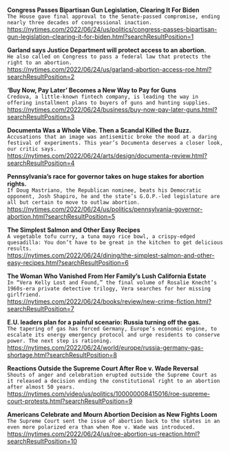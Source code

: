 **Congress Passes Bipartisan Gun Legislation, Clearing It For Biden**\
`The House gave final approval to the Senate-passed compromise, ending nearly three decades of congressional inaction.`\
https://nytimes.com/2022/06/24/us/politics/congress-passes-bipartisan-gun-legislation-clearing-it-for-biden.html?searchResultPosition=1

**Garland says Justice Department will protect access to an abortion.**\
`He also called on Congress to pass a federal law that protects the right to an abortion.`\
https://nytimes.com/2022/06/24/us/garland-abortion-access-roe.html?searchResultPosition=2

**‘Buy Now, Pay Later’ Becomes a New Way to Pay for Guns**\
`Credova, a little-known fintech company, is leading the way in offering installment plans to buyers of guns and hunting supplies.`\
https://nytimes.com/2022/06/24/business/buy-now-pay-later-guns.html?searchResultPosition=3

**Documenta Was a Whole Vibe. Then a Scandal Killed the Buzz.**\
`Accusations that an image was antisemitic broke the mood at a daring festival of experiments. This year’s Documenta deserves a closer look, our critic says.`\
https://nytimes.com/2022/06/24/arts/design/documenta-review.html?searchResultPosition=4

**Pennsylvania’s race for governor takes on huge stakes for abortion rights.**\
`If Doug Mastriano, the Republican nominee, beats his Democratic opponent, Josh Shapiro, he and the state’s G.O.P.-led legislature are all but certain to move to outlaw abortion.`\
https://nytimes.com/2022/06/24/us/politics/pennsylvania-governor-abortion.html?searchResultPosition=5

**The Simplest Salmon and Other Easy Recipes**\
`A vegetable tofu curry, a tuna mayo rice bowl, a crispy-edged quesadilla: You don’t have to be great in the kitchen to get delicious results.`\
https://nytimes.com/2022/06/24/dining/the-simplest-salmon-and-other-easy-recipes.html?searchResultPosition=6

**The Woman Who Vanished From Her Family’s Lush California Estate**\
`In “Vera Kelly Lost and Found,” the final volume of Rosalie Knecht’s 1960s-era private detective trilogy, Vera searches for her missing girlfriend.`\
https://nytimes.com/2022/06/24/books/review/new-crime-fiction.html?searchResultPosition=7

**E.U. leaders plan for a painful scenario: Russia turning off the gas.**\
`The tapering of gas has forced Germany, Europe’s economic engine, to escalate its energy emergency protocol and urge residents to conserve power. The next step is rationing.`\
https://nytimes.com/2022/06/24/world/europe/russia-germany-gas-shortage.html?searchResultPosition=8

**Reactions Outside the Supreme Court After Roe v. Wade Reversal**\
`Shouts of anger and celebration erupted outside the Supreme Court as it released a decision ending the constitutional right to an abortion after almost 50 years.`\
https://nytimes.com/video/us/politics/100000008415016/roe-supreme-court-protests.html?searchResultPosition=9

**Americans Celebrate and Mourn Abortion Decision as New Fights Loom**\
`The Supreme Court sent the issue of abortion back to the states in an even more polarized era than when Roe v. Wade was introduced.`\
https://nytimes.com/2022/06/24/us/roe-abortion-us-reaction.html?searchResultPosition=10

